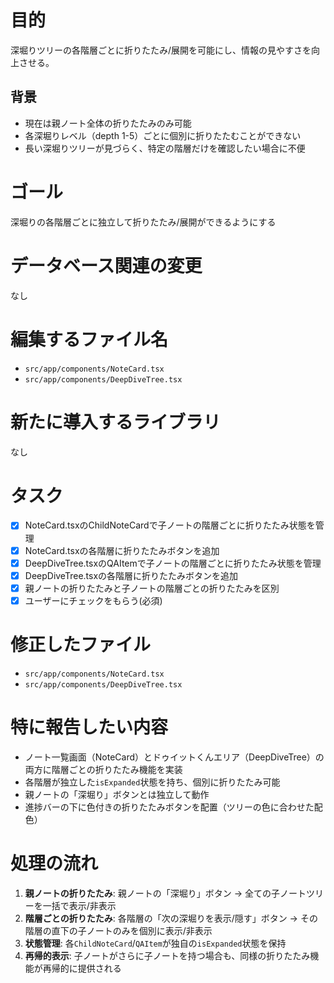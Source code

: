 # 目的

深堀りツリーの各階層ごとに折りたたみ/展開を可能にし、情報の見やすさを向上させる。

## 背景
- 現在は親ノート全体の折りたたみのみ可能
- 各深堀りレベル（depth 1-5）ごとに個別に折りたたむことができない
- 長い深堀りツリーが見づらく、特定の階層だけを確認したい場合に不便

# ゴール

深堀りの各階層ごとに独立して折りたたみ/展開ができるようにする

# データベース関連の変更

なし

# 編集するファイル名

- `src/app/components/NoteCard.tsx`
- `src/app/components/DeepDiveTree.tsx`

# 新たに導入するライブラリ

なし

# タスク

- [x] NoteCard.tsxのChildNoteCardで子ノートの階層ごとに折りたたみ状態を管理
- [x] NoteCard.tsxの各階層に折りたたみボタンを追加
- [x] DeepDiveTree.tsxのQAItemで子ノートの階層ごとに折りたたみ状態を管理
- [x] DeepDiveTree.tsxの各階層に折りたたみボタンを追加
- [x] 親ノートの折りたたみと子ノートの階層ごとの折りたたみを区別
- [x] ユーザーにチェックをもらう(必須)

# 修正したファイル

- `src/app/components/NoteCard.tsx`
- `src/app/components/DeepDiveTree.tsx`

# 特に報告したい内容

- ノート一覧画面（NoteCard）とドゥイットくんエリア（DeepDiveTree）の両方に階層ごとの折りたたみ機能を実装
- 各階層が独立した`isExpanded`状態を持ち、個別に折りたたみ可能
- 親ノートの「深堀り」ボタンとは独立して動作
- 進捗バーの下に色付きの折りたたみボタンを配置（ツリーの色に合わせた配色）

# 処理の流れ

1. **親ノートの折りたたみ**: 親ノートの「深堀り」ボタン → 全ての子ノートツリーを一括で表示/非表示
2. **階層ごとの折りたたみ**: 各階層の「次の深堀りを表示/隠す」ボタン → その階層の直下の子ノートのみを個別に表示/非表示
3. **状態管理**: 各`ChildNoteCard`/`QAItem`が独自の`isExpanded`状態を保持
4. **再帰的表示**: 子ノートがさらに子ノートを持つ場合も、同様の折りたたみ機能が再帰的に提供される

